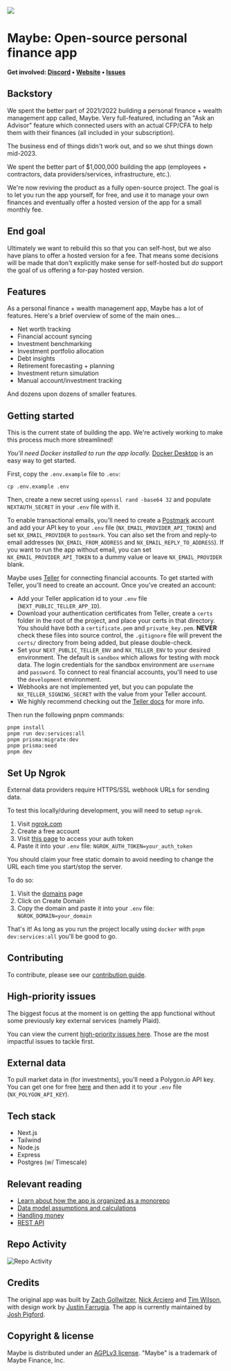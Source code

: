 ![](https://github.com/maybe-finance/maybe/assets/35243/79d97b31-7fad-4031-9e83-5005bc1d7fd0)

# Maybe: Open-source personal finance app

<b>Get involved: [Discord](https://link.maybe.co/discord) • [Website](https://maybe.co) • [Issues](https://github.com/maybe-finance/maybe/issues)</b>

## Backstory

We spent the better part of 2021/2022 building a personal finance + wealth management app called, Maybe. Very full-featured, including an "Ask an Advisor" feature which connected users with an actual CFP/CFA to help them with their finances (all included in your subscription).

The business end of things didn't work out, and so we shut things down mid-2023.

We spent the better part of $1,000,000 building the app (employees + contractors, data providers/services, infrastructure, etc.).

We're now reviving the product as a fully open-source project. The goal is to let you run the app yourself, for free, and use it to manage your own finances and eventually offer a hosted version of the app for a small monthly fee.

## End goal

Ultimately we want to rebuild this so that you can self-host, but we also have plans to offer a hosted version for a fee. That means some decisions will be made that don't explicitly make sense for self-hosted but _do_ support the goal of us offering a for-pay hosted version.

## Features

As a personal finance + wealth management app, Maybe has a lot of features. Here's a brief overview of some of the main ones...

-   Net worth tracking
-   Financial account syncing
-   Investment benchmarking
-   Investment portfolio allocation
-   Debt insights
-   Retirement forecasting + planning
-   Investment return simulation
-   Manual account/investment tracking

And dozens upon dozens of smaller features.

## Getting started

This is the current state of building the app. We're actively working to make this process much more streamlined!

_You'll need Docker installed to run the app locally._
[Docker Desktop](https://www.docker.com/products/docker-desktop/) is an easy way to get started.

First, copy the `.env.example` file to `.env`:

```
cp .env.example .env
```

Then, create a new secret using `openssl rand -base64 32` and populate `NEXTAUTH_SECRET` in your `.env` file with it.

To enable transactional emails, you'll need to create a [Postmark](https://postmarkapp.com/) account and add your API key to your `.env` file (`NX_EMAIL_PROVIDER_API_TOKEN`) and set `NX_EMAIL_PROVIDER` to `postmark`. You can also set the from and reply-to email addresses (`NX_EMAIL_FROM_ADDRESS` and `NX_EMAIL_REPLY_TO_ADDRESS`). If you want to run the app without email, you can set `NX_EMAIL_PROVIDER_API_TOKEN` to a dummy value or leave `NX_EMAIL_PROVIDER` blank.

Maybe uses [Teller](https://teller.io/) for connecting financial accounts. To get started with Teller, you'll need to create an account. Once you've created an account:

-   Add your Teller application id to your `.env` file (`NEXT_PUBLIC_TELLER_APP_ID`).
-   Download your authentication certificates from Teller, create a `certs` folder in the root of the project, and place your certs in that directory. You should have both a `certificate.pem` and `private_key.pem`. **NEVER** check these files into source control, the `.gitignore` file will prevent the `certs/` directory from being added, but please double-check.
-   Set your `NEXT_PUBLIC_TELLER_ENV` and `NX_TELLER_ENV` to your desired environment. The default is `sandbox` which allows for testing with mock data. The login credentials for the sandbox environment are `username` and `password`. To connect to real financial accounts, you'll need to use the `development` environment.
-   Webhooks are not implemented yet, but you can populate the `NX_TELLER_SIGNING_SECRET` with the value from your Teller account.
-   We highly recommend checking out the [Teller docs](https://teller.io/docs) for more info.

Then run the following pnpm commands:

```shell
pnpm install
pnpm run dev:services:all
pnpm prisma:migrate:dev
pnpm prisma:seed
pnpm dev
```

## Set Up Ngrok

External data providers require HTTPS/SSL webhook URLs for sending data.

To test this locally/during development, you will need to setup `ngrok`.

1. Visit [ngrok.com](https://ngrok.com/)
2. Create a free account
3. Visit [this page](https://dashboard.ngrok.com/get-started/your-authtoken) to access your auth token
4. Paste it into your `.env` file: `NGROK_AUTH_TOKEN=your_auth_token`

You should claim your free static domain to avoid needing to change the URL each time you start/stop the server.

To do so:

1. Visit the [domains](https://dashboard.ngrok.com/cloud-edge/domains) page
2. Click on Create Domain
3. Copy the domain and paste it into your `.env` file: `NGROK_DOMAIN=your_domain`

That's it! As long as you run the project locally using `docker` with `pnpm dev:services:all` you'll be good to go.

## Contributing

To contribute, please see our [contribution guide](https://github.com/maybe-finance/maybe/blob/main/CONTRIBUTING.md).

## High-priority issues

The biggest focus at the moment is on getting the app functional without some previously key external services (namely Plaid).

You can view the current [high-priority issues here](https://github.com/maybe-finance/maybe/issues?q=is:issue+is:open+label:%22high+priority%22). Those are the most impactful issues to tackle first.

## External data

To pull market data in (for investments), you'll need a Polygon.io API key. You can get one for free [here](https://polygon.io/) and then add it to your `.env` file (`NX_POLYGON_API_KEY`).

## Tech stack

-   Next.js
-   Tailwind
-   Node.js
-   Express
-   Postgres (w/ Timescale)

## Relevant reading

-   [Learn about how the app is organized as a monorepo](https://github.com/maybe-finance/maybe/wiki/Monorepo-File-Structure-Overview)
-   [Data model assumptions and calculations](https://github.com/maybe-finance/maybe/wiki/Data-model-assumptions-and-calculations)
-   [Handling money](https://github.com/maybe-finance/maybe/wiki/Handling-Money)
-   [REST API](https://github.com/maybe-finance/maybe/wiki/REST-API)

## Repo Activity

![Repo Activity](https://repobeats.axiom.co/api/embed/7866c9790deba0baf63ca1688b209130b306ea4e.svg 'Repobeats analytics image')

## Credits

The original app was built by [Zach Gollwitzer](https://twitter.com/zg_dev), [Nick Arciero](https://www.narciero.com/) and [Tim Wilson](https://twitter.com/actualTimWilson), with design work by [Justin Farrugia](https://twitter.com/justinmfarrugia). The app is currently maintained by [Josh Pigford](https://twitter.com/Shpigford).

## Copyright & license

Maybe is distributed under an [AGPLv3 license](https://github.com/maybe-finance/maybe/blob/main/LICENSE). "Maybe" is a trademark of Maybe Finance, Inc.
